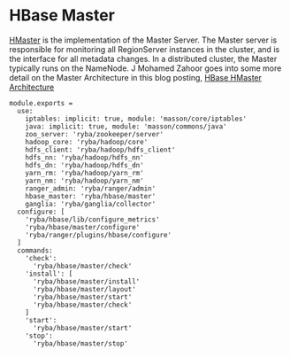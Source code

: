 
# HBase Master

[HMaster](http://hbase.apache.org/book.html#_master) is the implementation of the Master Server.
The Master server is responsible for monitoring all RegionServer instances in the cluster, and is the interface for all metadata changes.
In a distributed cluster, the Master typically runs on the NameNode.
J Mohamed Zahoor goes into some more detail on the Master Architecture in this blog posting, [HBase HMaster Architecture](http://blog.zahoor.in/2012/08/hbase-hmaster-architecture/)

    module.exports =
      use:
        iptables: implicit: true, module: 'masson/core/iptables'
        java: implicit: true, module: 'masson/commons/java'
        zoo_server: 'ryba/zookeeper/server'
        hadoop_core: 'ryba/hadoop/core'
        hdfs_client: 'ryba/hadoop/hdfs_client'
        hdfs_nn: 'ryba/hadoop/hdfs_nn'
        hdfs_dn: 'ryba/hadoop/hdfs_dn'
        yarn_rm: 'ryba/hadoop/yarn_rm'
        yarn_nm: 'ryba/hadoop/yarn_nm'
        ranger_admin: 'ryba/ranger/admin'
        hbase_master: 'ryba/hbase/master'
        ganglia: 'ryba/ganglia/collector'
      configure: [
        'ryba/hbase/lib/configure_metrics'
        'ryba/hbase/master/configure'
        'ryba/ranger/plugins/hbase/configure'
      ]
      commands:
        'check':
          'ryba/hbase/master/check'
        'install': [
          'ryba/hbase/master/install'
          'ryba/hbase/master/layout'
          'ryba/hbase/master/start'
          'ryba/hbase/master/check'
        ]
        'start':
          'ryba/hbase/master/start'
        'stop':
          'ryba/hbase/master/stop'
